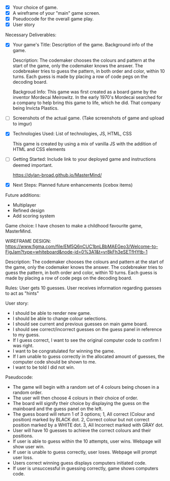 - [x] Your choice of game.
- [x] A wireframe of your "main" game screen.
- [x] Pseudocode for the overall game play.
- [x] User story

Necessary Deliverables:

- [x] Your game's Title: Description of the game. Background info of the game.

  Description:
  The codemaker chooses the colours and pattern at the start of the game, only the codemaker knows the answer. The codebreaker tries to guess the pattern, in both order and color, within 10 turns. Each guess is made by placing a row of code pegs on the decoding board.

  Backgroud Info:
  This game was first created as a board game by the inventor Mordecai Meirowitz. In the early 1970's Mordecai searched for a company to help bring this game to life, which he did. That company being Invicta Plastics.

- [ ] Screenshots of the actual game.
      (Take screenshots of game and upload to imgur)

- [x] Technologies Used: List of technologies, JS, HTML, CSS

  This game is created by using a mix of vanilla JS with the addition of HTML and CSS elements

- [ ] Getting Started: Include link to your deployed game and instructions deemed important.

  https://dylan-broad.github.io/MasterMind/

- [x] Next Steps: Planned future enhancements (icebox items)

Future additions:

- Multiplayer
- Refined design
- Add scoring system

Game choice:
I have chosen to make a childhood favourite game, MasterMind.

WIREFRAME DESIGN:
https://www.figma.com/file/EM5Q6nCUC1bnLBbMAEGeo3/Welcome-to-FigJam?type=whiteboard&node-id=0%3A1&t=vr8kFh3eSETfHYtb-1

Description:
The codemaker chooses the colours and pattern at the start of the game, only the codemaker knows the answer. The codebreaker tries to guess the pattern, in both order and color, within 10 turns. Each guess is made by placing a row of code pegs on the decoding board.

Rules:
User gets 10 guesses.
User receives information regarding guesses to act as "hints"

User story:

- I should be able to render new game.
- I should be able to change colour selections.
- I should see current and previous guesses on main game board.
- I should see correct/incorrect guesses on the guess panel in reference to my guess.
- If I guess correct, I want to see the original computer code to confirm I was right.
- I want to be congratulated for winning the game.
- If I am unable to guess correctly in the allocated amount of guesses, the computer code should be shown to me.
- I want to be told I did not win.

Pseudocode:

- The game will begin with a random set of 4 colours being chosen in a random order.
- The user will then choose 4 colours in their choice of order.
- The board will signify their choice by displaying the guess on the mainboard and the guess panel on the left.
- The guess board will return 1 of 3 options;
  1, All correct (Colour and position) marked by BLACK dot.
  2, Correct colour but not correct position marked by a WHITE dot.
  3, All Incorrect marked with GRAY dot.
- User will have 10 guesses to achieve the correct colours and their positions.
- If user is able to guess within the 10 attempts, user wins. Webpage will show user win.
- If user is unable to guess correctly, user loses. Webpage will prompt user loss.
- Users correct winning guess displays computers initiated code.
- If user is unsuccessful in guessing correctly, game shows computers code.

